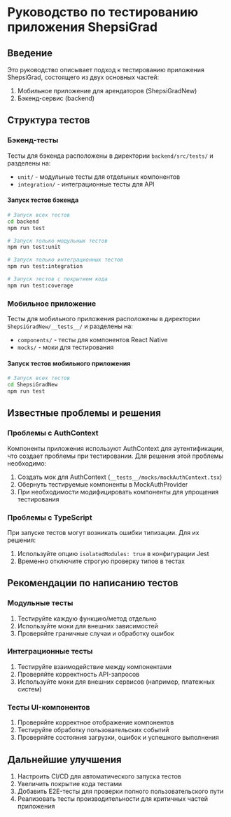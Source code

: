 # Руководство по тестированию приложения ShepsiGrad

## Введение

Это руководство описывает подход к тестированию приложения ShepsiGrad, состоящего из двух основных частей:

1. Мобильное приложение для арендаторов (ShepsiGradNew)
2. Бэкенд-сервис (backend)

## Структура тестов

### Бэкенд-тесты

Тесты для бэкенда расположены в директории `backend/src/tests/` и разделены на:

- `unit/` - модульные тесты для отдельных компонентов
- `integration/` - интеграционные тесты для API

#### Запуск тестов бэкенда

```bash
# Запуск всех тестов
cd backend
npm run test

# Запуск только модульных тестов
npm run test:unit

# Запуск только интеграционных тестов
npm run test:integration

# Запуск тестов с покрытием кода
npm run test:coverage
```

### Мобильное приложение

Тесты для мобильного приложения расположены в директории `ShepsiGradNew/__tests__/` и разделены на:

- `components/` - тесты для компонентов React Native
- `mocks/` - моки для тестирования

#### Запуск тестов мобильного приложения

```bash
# Запуск всех тестов
cd ShepsiGradNew
npm run test
```

## Известные проблемы и решения

### Проблемы с AuthContext

Компоненты приложения используют AuthContext для аутентификации, что создает проблемы при тестировании. Для решения этой проблемы необходимо:

1. Создать мок для AuthContext (`__tests__/mocks/mockAuthContext.tsx`)
2. Обернуть тестируемые компоненты в MockAuthProvider
3. При необходимости модифицировать компоненты для упрощения тестирования

### Проблемы с TypeScript

При запуске тестов могут возникать ошибки типизации. Для их решения:

1. Используйте опцию `isolatedModules: true` в конфигурации Jest
2. Временно отключите строгую проверку типов в тестах

## Рекомендации по написанию тестов

### Модульные тесты

1. Тестируйте каждую функцию/метод отдельно
2. Используйте моки для внешних зависимостей
3. Проверяйте граничные случаи и обработку ошибок

### Интеграционные тесты

1. Тестируйте взаимодействие между компонентами
2. Проверяйте корректность API-запросов
3. Используйте моки для внешних сервисов (например, платежных систем)

### Тесты UI-компонентов

1. Проверяйте корректное отображение компонентов
2. Тестируйте обработку пользовательских событий
3. Проверяйте состояния загрузки, ошибок и успешного выполнения

## Дальнейшие улучшения

1. Настроить CI/CD для автоматического запуска тестов
2. Увеличить покрытие кода тестами
3. Добавить E2E-тесты для проверки полного пользовательского пути
4. Реализовать тесты производительности для критичных частей приложения
